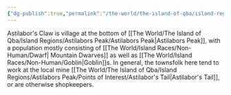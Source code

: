 ```yaml
---
{"dg-publish":true,"permalink":"/the-world/the-island-of-qba/island-regions/astilabors-peak/settlements/astilabor-s-claw/"}
---
```



Astilabor's Claw is village at the bottom of [[The World/The Island of Qba/Island Regions/Astilabors Peak/Astilabors Peak\|Astilabors Peak]], with a population mostly consisting of [[The World/Island Races/Non-Human/Dwarf\| Mountain Dwarves]] as well as [[The World/Island Races/Non-Human/Goblin\|Goblin]]s. In general, the townsfolk here tend to work at the local mine [[The World/The Island of Qba/Island Regions/Astilabors Peak/Points of Interest/Astilabor's Tail\|Astilabor's Tail]], or are otherwise shopkeepers.